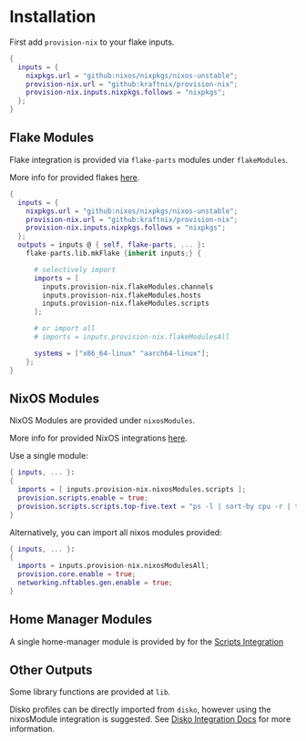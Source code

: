 # Installation

First add `provision-nix` to your flake inputs.

```nix
{
  inputs = {
    nixpkgs.url = "github:nixos/nixpkgs/nixos-unstable";
    provision-nix.url = "github:kraftnix/provision-nix";
    provision-nix.inputs.nixpkgs.follows = "nixpkgs";
  };
}

```

## Flake Modules

Flake integration is provided via `flake-parts` modules under `flakeModules`.

More info for provided flakes [here](../flake/intro.md).

```nix
{
  inputs = {
    nixpkgs.url = "github:nixos/nixpkgs/nixos-unstable";
    provision-nix.url = "github:kraftnix/provision-nix";
    provision-nix.inputs.nixpkgs.follows = "nixpkgs";
  };
  outputs = inputs @ { self, flake-parts, ... }:
    flake-parts.lib.mkFlake {inherit inputs;} {

      # selectively import
      imports = [
        inputs.provision-nix.flakeModules.channels
        inputs.provision-nix.flakeModules.hosts
        inputs.provision-nix.flakeModules.scripts
      ];

      # or import all
      # imports = inputs.provision-nix.flakeModulesAll

      systems = ["x86_64-linux" "aarch64-linux"];
    };
}
```

## NixOS Modules

NixOS Modules are provided under `nixosModules`.

More info for provided NixOS integrations [here](../nixos/core/intro.md).

Use a single module:
```nix
{ inputs, ... }:
{
  imports = [ inputs.provision-nix.nixosModules.scripts ]; 
  provision.scripts.enable = true;
  provision.scripts.scripts.top-five.text = "ps -l | sort-by cpu -r | take 5";
}
```

Alternatively, you can import all nixos modules provided:
```nix
{ inputs, ... }:
{
  imports = inputs.provision-nix.nixosModulesAll;
  provision.core.enable = true;
  networking.nftables.gen.enable = true;
}
```

## Home Manager Modules

A single home-manager module is provided by for the [Scripts Integration]({{DOCSITE_BASE}}/scripts/intro.html)

## Other Outputs

Some library functions are provided at `lib`.

Disko profiles can be directly imported from `disko`, however using the nixosModule integration is suggested.
See [Disko Integration Docs](../nixos/filesystems/disko.md) for more information.
